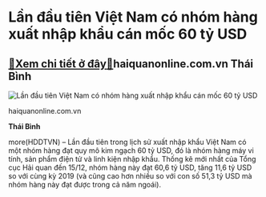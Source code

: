 Lần đầu tiên Việt Nam có nhóm hàng xuất nhập khẩu cán mốc 60 tỷ USD
===================================================================

[:gift:Xem chi tiết ở đây:gift:](https://hddtvn.com/lan-dau-tien-viet-nam-co-nhom-hang-xuat-nhap-khau-can-moc-60-ty-usd/)haiquanonline.com.vn Thái Bình
------------------------------





![Lần đầu tiên Việt Nam có nhóm hàng xuất nhập khẩu cán mốc 60 tỷ USD](https://hddtvn.com/wp-content/uploads/2021/01/3921_Presentation1_1.jpg "Lần đầu tiên Việt Nam có nhóm hàng xuất nhập khẩu cán mốc 60 tỷ USD")


haiquanonline.com.vn




**Thái Bình**



more(HDDTVN) – Lần đầu tiên trong lịch sử xuất nhập khẩu Việt Nam có một nhóm hàng đạt quy mô kim ngạch 60 tỷ USD, đó là nhóm hàng máy vi tính, sản phẩm điện tử và linh kiện nhập khẩu. Thống kê mới nhất của Tổng cục Hải quan đến 15/12, nhóm hàng này đạt 60,6 tỷ USD, tăng 11,6 tỷ USD so với cùng kỳ 2019 (và cũng cao hơn nhiều so với con số 51,3 tỷ USD mà nhóm hàng này đạt được trong cả năm ngoái).

